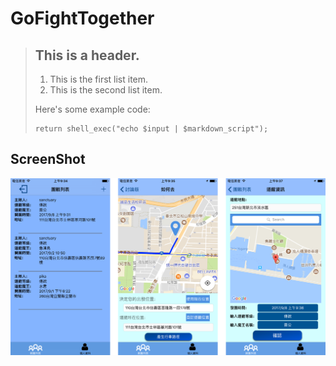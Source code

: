 
GoFightTogether 
=============================================================
> ## This is a header.
> 
> 1.   This is the first list item.
> 2.   This is the second list item.
> 
> Here's some example code:
> 
>     return shell_exec("echo $input | $markdown_script");



ScreenShot
-------------------------------------------------------------
![img](https://github.com/WeiTsungCheng/Project2/blob/master/readmePic.png)
